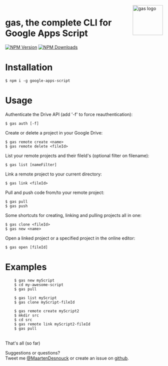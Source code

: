 <img src="https://raw.githubusercontent.com/MaartenDesnouck/google-apps-script/master/images/logo/gas-logo.png" alt="gas logo" title="gas" align="right" height="96" width="96"/>

# gas, the complete CLI for Google Apps Script

[![NPM Version](http://img.shields.io/npm/v/google-apps-script.svg?style=flat)](https://www.npmjs.org/package/google-apps-script) [![NPM Downloads](https://img.shields.io/npm/dt/google-apps-script.svg?style=flat)](https://www.npmjs.org/package/google-apps-script)

# Installation

```
$ npm i -g google-apps-script
```

# Usage

  Authenticate the Drive API (add '-f' to force reauthentication):
```
$ gas auth [-f]
```

  Create or delete a project in your Google Drive:
```
$ gas remote create <name>
$ gas remote delete <fileId>
```  

  List your remote projects and their fileId's (optional filter on filename):
```
$ gas list [nameFilter]
```

  Link a remote project to your current directory:
```
$ gas link <fileId>
```

  Pull and push code from/to your remote project:
```
$ gas pull
$ gas push
```

  Some shortcuts for creating, linking and pulling projects all in one:

```
$ gas clone <fileId>
$ gas new <name>
```

Open a linked project or a specified project in the online editor:

  ```
$ gas open [fileId]
  ```

# Examples
```
    $ gas new myScript
    $ cd my-awesome-script
    $ gas pull
```
```   
    $ gas list myScript
    $ gas clone myScript-fileId
```
```
    $ gas remote create myScript2
    $ mkdir src
    $ cd src
    $ gas remote link myScript2-fileId
    $ gas pull
```

<br>
That's all (so far)

Suggestions or questions?   
Tweet me [@MaartenDesnouck](https://twitter.com/MaartenDesnouck) or
create an issue on [github](https://github.com/MaartenDesnouck/google-apps-script/issues/new).
